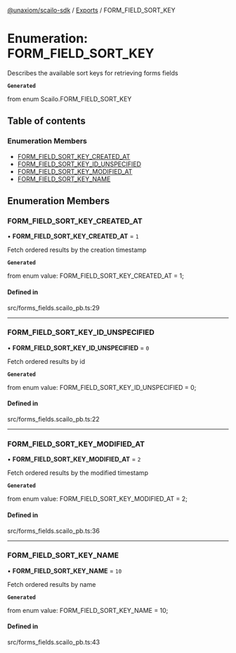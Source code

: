 [@unaxiom/scailo-sdk](../README.md) / [Exports](../modules.md) / FORM\_FIELD\_SORT\_KEY

# Enumeration: FORM\_FIELD\_SORT\_KEY

Describes the available sort keys for retrieving forms fields

**`Generated`**

from enum Scailo.FORM_FIELD_SORT_KEY

## Table of contents

### Enumeration Members

- [FORM\_FIELD\_SORT\_KEY\_CREATED\_AT](FORM_FIELD_SORT_KEY.md#form_field_sort_key_created_at)
- [FORM\_FIELD\_SORT\_KEY\_ID\_UNSPECIFIED](FORM_FIELD_SORT_KEY.md#form_field_sort_key_id_unspecified)
- [FORM\_FIELD\_SORT\_KEY\_MODIFIED\_AT](FORM_FIELD_SORT_KEY.md#form_field_sort_key_modified_at)
- [FORM\_FIELD\_SORT\_KEY\_NAME](FORM_FIELD_SORT_KEY.md#form_field_sort_key_name)

## Enumeration Members

### FORM\_FIELD\_SORT\_KEY\_CREATED\_AT

• **FORM\_FIELD\_SORT\_KEY\_CREATED\_AT** = ``1``

Fetch ordered results by the creation timestamp

**`Generated`**

from enum value: FORM_FIELD_SORT_KEY_CREATED_AT = 1;

#### Defined in

src/forms_fields.scailo_pb.ts:29

___

### FORM\_FIELD\_SORT\_KEY\_ID\_UNSPECIFIED

• **FORM\_FIELD\_SORT\_KEY\_ID\_UNSPECIFIED** = ``0``

Fetch ordered results by id

**`Generated`**

from enum value: FORM_FIELD_SORT_KEY_ID_UNSPECIFIED = 0;

#### Defined in

src/forms_fields.scailo_pb.ts:22

___

### FORM\_FIELD\_SORT\_KEY\_MODIFIED\_AT

• **FORM\_FIELD\_SORT\_KEY\_MODIFIED\_AT** = ``2``

Fetch ordered results by the modified timestamp

**`Generated`**

from enum value: FORM_FIELD_SORT_KEY_MODIFIED_AT = 2;

#### Defined in

src/forms_fields.scailo_pb.ts:36

___

### FORM\_FIELD\_SORT\_KEY\_NAME

• **FORM\_FIELD\_SORT\_KEY\_NAME** = ``10``

Fetch ordered results by name

**`Generated`**

from enum value: FORM_FIELD_SORT_KEY_NAME = 10;

#### Defined in

src/forms_fields.scailo_pb.ts:43
